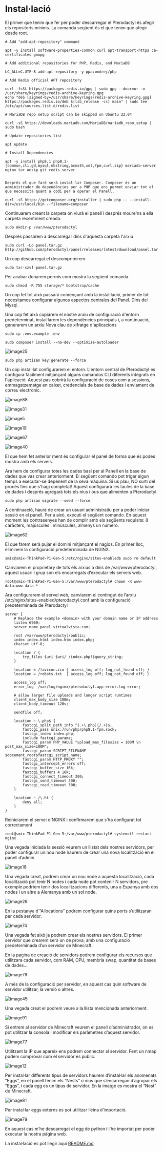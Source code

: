 # Instal·lació
El primer que tenim que fer per poder descarregar el Pterodactyl és afegir els repositoris mínims. La comanda següent és el que tenim que afegir desde root.


```
# Add "add-apt-repository" command

apt -y install software-properties-common curl apt-transport-https ca-certificates gnupg

# Add additional repositories for PHP, Redis, and MariaDB

LC_ALL=C.UTF-8 add-apt-repository -y ppa:ondrej/php

# Add Redis official APT repository

curl -fsSL https://packages.redis.io/gpg | sudo gpg --dearmor -o /usr/share/keyrings/redis-archive-keyring.gpg
echo "deb [signed-by=/usr/share/keyrings/redis-archive-keyring.gpg] https://packages.redis.io/deb $(lsb_release -cs) main" | sudo tee /etc/apt/sources.list.d/redis.list

# MariaDB repo setup script can be skipped on Ubuntu 22.04

curl -sS https://downloads.mariadb.com/MariaDB/mariadb_repo_setup | sudo bash

# Update repositories list

apt update

# Install Dependencies

apt -y install php8.1 php8.1-{common,cli,gd,mysql,mbstring,bcmath,xml,fpm,curl,zip} mariadb-server nginx tar unzip git redis-server


Després el que faré serà instal·lar Composer. Composer és un administrador de dependències per a PHP que ens permet enviar tot el que necessita quant a codi per a operar el Panell.

curl -sS https://getcomposer.org/installer | sudo php -- --install-dir=/usr/local/bin --filename=composer

```

Continuarem creant la carpeta on viurà el panell i després moure'ns a ella carpeta recentment creada.

```console
sudo mkdir-p /var/www/pterodactyl
```

Després passarem a descarregar dins d'aquesta carpeta l'arxiu

```console
sudo curl -Lo panel.tar.gz http://github.com/pterodactyl/panel/releases/latest/download/panel.tar.gz
```

Un cop descarregat el descomprimirem

```console
sudo tar-xzvf panel.tar.gz
```

Per acabar donarem permís com mostra la següent comanda
```console
sudo chmod -R 755 storage/* bootstrap/cache
```
Un cop fet tot això passarà començant amb la instal·lació, primer de tot necesitamos configurar algunos aspectos centrales del Panel. Dins del Mysql.

Una cop fet això copiarem el nostre arxiu de configuració d'entorn predeterminat, instal·larem les dependències principals i, a continuació, generarem un arxiu Nova clau de xifratge d'aplicacions

```console
sudo cp .env.example .env

sudo composer install --no-dev --optimize-autoloader
```
![image25](https://github.com/Proyecto-Sintesi/configs/assets/165918288/80557e08-7ab4-4855-a3ae-1f22b2001c10)

```console
sudo php artisan key:generate --force
```

Un cop instal·lat configurarem el entorn. L'entorn central de Pterodactyl es configura fàcilment mitjançant alguns comandos CLI diferents integrats en l'aplicació. Aquest pas cobrirà la configuració de coses com a sessions, emmagatzematge en caixet, credencials de base de dades i enviament de correu electrònic.

![image88](https://github.com/Proyecto-Sintesi/configs/assets/165918288/94fe12c7-b91a-48f6-9047-a7892c87d82b)

![image31](https://github.com/Proyecto-Sintesi/configs/assets/165918288/27c43b74-1e9d-4c2a-850c-f016a383ca07)

![image5](https://github.com/Proyecto-Sintesi/configs/assets/165918288/1b3ed28d-f1a9-4e96-8e9f-31e43adfcf0d)

![image19](https://github.com/Proyecto-Sintesi/configs/assets/165918288/f1fe284f-64c4-407d-ac17-171a943449f1)

![image67](https://github.com/Proyecto-Sintesi/configs/assets/165918288/079aacf7-8804-4e37-b269-5f8370077dce)

![image40](https://github.com/Proyecto-Sintesi/configs/assets/165918288/ef4f4f22-b0ab-4954-a623-19afc2dcd1e4)

El que hem fet anterior ment és configurar el panel de forma que és podes mostra amb els serveis.

Ara hem de configurar totes les dades basi per al Panell en la base de dades que vas crear anteriorment. El següent comando pot trigar algun temps a executar-se depenent de la seva màquina. Si us plau, NO surti del procés fins que s'hagi completat! Aquest configurarà les taules de la base de dades i després agregarà tots els nius i ous que alimenten a Pterodactyl.

```console
sudo php artisan migrate --seed --force
```
A continuació, haurà de crear un usuari administratiu per a poder iniciar sessió en el panell. Per a això, executi el següent comando. En aquest moment les contrasenyes han de complir amb els següents requisits: 8 caràcters, majúscules i minúscules, almenys un número.

![image62](https://github.com/Proyecto-Sintesi/configs/assets/165918288/9ada144e-5b04-4627-8454-e6e090225747)

El que farem serà pujar el domini mitjançant el nagios. En primer lloc, eliminem la configuració predeterminada de NGINX.

```console
smix@smix-ThinkPad-P1-Gen-5:/etc/nginx/sites-enabled$ sudo rm default
```
Canviarem el proprietary de tots els arxius a dins de /var/www/pterodactyl, aquest usuari i grup son els encarregats d’executar els serveis web.

```console
root@smix-ThinkPad-P1-Gen-5:/var/www/pterodactyl# chown -R www-data:www-data *
```
Ara configurarem el servei web, canviarem el contingut de l’arxiu /etc/nginx/sites-enabled/pterodactyl.conf amb la configuració predeterminada de Pterodactyl

```console
server {
    # Replace the example <domain> with your domain name or IP address
    listen 6969;
    server_name panel.virtualvista.com;

    root /var/www/pterodactyl/public;
    index index.html index.htm index.php;
    charset utf-8;

    location / {
        try_files $uri $uri/ /index.php?$query_string;
    }

    location = /favicon.ico { access_log off; log_not_found off; }
    location = /robots.txt  { access_log off; log_not_found off; }

    access_log off;
    error_log  /var/log/nginx/pterodactyl.app-error.log error;

    # allow larger file uploads and longer script runtimes
    client_max_body_size 100m;
    client_body_timeout 120s;

    sendfile off;

    location ~ \.php$ {
        fastcgi_split_path_info ^(.+\.php)(/.+)$;
        fastcgi_pass unix:/run/php/php8.1-fpm.sock;
        fastcgi_index index.php;
        include fastcgi_params;
        fastcgi_param PHP_VALUE "upload_max_filesize = 100M \n post_max_size=100M";
        fastcgi_param SCRIPT_FILENAME $document_root$fastcgi_script_name;
        fastcgi_param HTTP_PROXY "";
        fastcgi_intercept_errors off;
        fastcgi_buffer_size 16k;
        fastcgi_buffers 4 16k;
        fastcgi_connect_timeout 300;
        fastcgi_send_timeout 300;
        fastcgi_read_timeout 300;
    }

    location ~ /\.ht {
        deny all;
    }
}

```
Reiniciarem el servei d’NGINX i confirmarem que s’ha configurat tot correctament

```console
root@smix-ThinkPad-P1-Gen-5:/var/www/pterodactyl# systemctl restart nginx
```

Una vegada iniciada la sessió veurem un llistat dels nostres servidors, per poder configurar un nou node haurem de crear una nova localització en el panell d’admin.

![image18](https://github.com/Proyecto-Sintesi/configs/assets/165918288/6958cc2e-47a4-41bb-8233-ae61d3f8266f)

Una vegada creat, podrem crear un nou node a aquesta localització, cada localització pot tenir N nodes i cada node pot contenir N servidors, pre exemple podriem tenir dos localitzacions differents, una a Espanya amb dos nodes i un altre a Alemanya amb un sol node.

![image26](https://github.com/Proyecto-Sintesi/configs/assets/165918288/fe58bfb7-ee52-4ba1-aad6-30ba6c88a65e)

En la pestanya d’”Allocations” podrem configurar quins ports s’utilitzaran per cada servidor.

![image74](https://github.com/Proyecto-Sintesi/configs/assets/165918288/10b88c19-4531-4d09-a899-d64cb84ff1cc)

Una vegada fet això ja podrem crear els nostres servidors. El primer servidor que crearem serà un de prova, amb una configuració predeterminada d’un servidor de Minecraft.

En la pagina de creació de servidors podrem configurar els recursos que utilitzara cada servidor, com RAM, CPU, memòria swap, quantitat de bases de dades…

![image76](https://github.com/Proyecto-Sintesi/configs/assets/165918288/c4675614-a13e-4782-acbb-4cd04bf0d34f)

A més de la configuració per servidor, en aquest cas quin software de servidor utilitzar, la versió o altres.

![image45](https://github.com/Proyecto-Sintesi/configs/assets/165918288/b7ae9f2d-6cd7-4043-a3f1-7f0c222584b5)

Una vegada creat el podrem veure a la llista mencionada anteriorment.

![image91](https://github.com/Proyecto-Sintesi/configs/assets/165918288/73a6d1d4-b146-41c0-9b61-2b2dd63a1b46)

Si entrem al servidor de Minecraft veurem el panell d’administrador, on es pot utilitzar la consola i modificar els paràmetres d’aquest servidor.

![image77](https://github.com/Proyecto-Sintesi/configs/assets/165918288/59fc4de2-13ff-4a4b-882b-d6c223a0f703)


Utilitzant la IP que apareix ens podrem connectar al servidor. Fent un nmap podem comprovar com el servidor es public.

![image12](https://github.com/Proyecto-Sintesi/configs/assets/165918288/c0418792-4420-434d-9ad7-829519872fc5)


Per instal·lar differents tipus de servidors haurem d’instal·lar els anomenats “Eggs”, en el panell tenim els “Nests” o nius que s’encarregan d’agrupar els “Eggs”, i cada egg es un tipus de servidor. En la imatge es mostra el “Nest” de Minecraft.

![image81](https://github.com/Proyecto-Sintesi/configs/assets/165918288/46e8a17a-e4a0-49ad-b528-68efa5ab577b)

Per instal·lar eggs externs es pot utilitzar l’eina d’importació.

![image79](https://github.com/Proyecto-Sintesi/configs/assets/165918288/8b7b3e94-1860-438c-9d80-7c7fcd534827)

En aquest cas m’he descarregat el egg de python i l’he importat per poder executar la nostra página web.

La instal·lació es pot llegir aqui [README.md](https://github.com/Proyecto-Sintesi/configs/blob/main/etc/pterodactyl/README.md)

